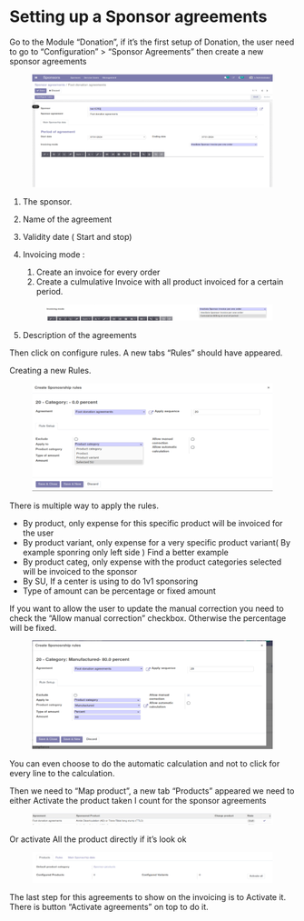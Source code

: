 # Setting up a Sponsor agreements

Go to the Module “Donation”, if it’s the first setup of Donation, the user need to go to “Configuration” > “Sponsor Agreements” then create a new sponsor agreements

<figure><img src="../../.gitbook/assets/image (66).png" alt=""><figcaption></figcaption></figure>

1. &#x20;The sponsor.
2. &#x20;Name of the agreement
3. Validity date ( Start and stop)
4.  &#x20;Invoicing mode :

    1. Create an invoice for every order
    2. Create a culmulative Invoice with all product invoiced for a certain period.

    <figure><img src="../../.gitbook/assets/image (67).png" alt=""><figcaption></figcaption></figure>
5. Description of the agreements

Then click on configure rules. A new tabs “Rules” should have appeared.

Creating a new Rules.

<figure><img src="../../.gitbook/assets/image (68).png" alt=""><figcaption></figcaption></figure>

There is multiple way to apply the rules.

* By product, only expense for this specific product will be invoiced for the user
* By product variant, only expense for a very specific product variant( By example sponring only left side ) Find a better example
* By product categ, only expense with the product categories selected will be invoiced to the sponsor
* By SU, If a center is using to do 1v1 sponsoring       &#x20;
* Type of amount can be percentage or fixed amount

If you want to allow the user to update the manual correction you need to check the “Allow manual correction” checkbox. Otherwise the percentage will be fixed.

<figure><img src="../../.gitbook/assets/image (69).png" alt=""><figcaption></figcaption></figure>

You can even choose to do the automatic calculation and not to click for every line to the calculation.

Then we need to “Map product”, a new tab “Products” appeared we need to either Activate the product taken I count for the sponsor agreements

<figure><img src="../../.gitbook/assets/image (70).png" alt=""><figcaption></figcaption></figure>

Or activate All the product directly if it’s look ok

<figure><img src="../../.gitbook/assets/image (71).png" alt=""><figcaption></figcaption></figure>

The last step for this agreements to show on the invoicing is to Activate it. There is button “Activate agreements” on top to do it.
